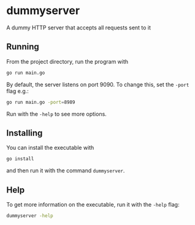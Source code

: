 # dummyserver

A dummy HTTP server that accepts all requests sent to it

## Running

From the project directory, run the program with

```bash
go run main.go
```

By default, the server listens on port 9090. To change this, set the `-port`
flag e.g.:

```bash
go run main.go -port=8989
```

Run with the `-help` to see more options.

## Installing

You can install the executable with

```bash
go install
```

and then run it with the command `dummyserver`.

## Help

To get more information on the executable, run it with the `-help` flag:

```bash
dummyserver -help
```
